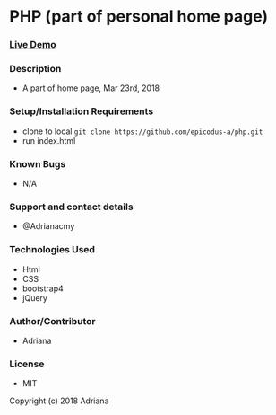 # PHP (part of personal home page)
### [Live Demo](https://epicodus-a.github.io/php/)

### Description
- A part of home page, Mar 23rd, 2018
 


### Setup/Installation Requirements
- clone to local `git clone https://github.com/epicodus-a/php.git`
- run index.html 

### Known Bugs
- N/A

### Support and contact details
- @Adrianacmy

### Technologies Used
- Html
- CSS
- bootstrap4
- jQuery

### Author/Contributor
- Adriana

### License
- MIT

Copyright (c) 2018 Adriana